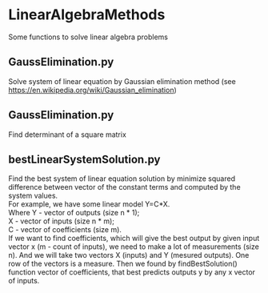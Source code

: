 # LinearAlgebraMethods
Some functions to solve linear algebra problems

## GaussElimination.py
Solve system of linear equation by Gaussian elimination method (see https://en.wikipedia.org/wiki/Gaussian_elimination) 

## GaussElimination.py
Find determinant of a square matrix

## bestLinearSystemSolution.py
Find the best system of linear equation solution by minimize squared difference between vector of the constant terms and computed by the system values.  
For example, we have some linear model Y=C*X.  
Where Y - vector of outputs (size n * 1);  
  X - vector of inputs (size n * m);  
  C - vector of coefficients (size m).  
If we want to find coefficients, which will give the best output by given input vector x (m - count of inputs), we need to make a lot of measurements (size n). And we will take two vectors X (inputs) and Y (mesured outputs). One row of the vectors is a measure. Then we found by findBestSolution() function vector of coefficients, that best predicts outputs y by any x vector of inputs.  
